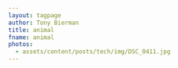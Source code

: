 ```yaml
---
layout: tagpage
author: Tony Bierman
title: animal
fname: animal
photos:
  - assets/content/posts/tech/img/DSC_0411.jpg
---
```


